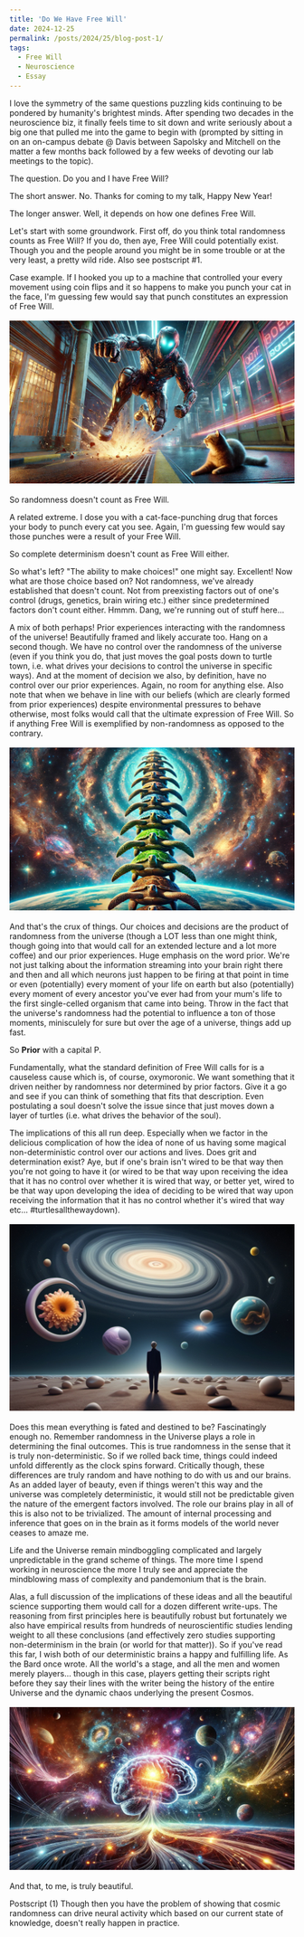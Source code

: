 ```yaml
---
title: 'Do We Have Free Will'
date: 2024-12-25
permalink: /posts/2024/25/blog-post-1/
tags:
  - Free Will
  - Neuroscience
  - Essay
---
```

I love the symmetry of the same questions puzzling kids continuing to be pondered by humanity's brightest minds. After spending two decades in the neuroscience biz, it finally feels time to sit down and write seriously about a big one that pulled me into the game to begin with (prompted by sitting in on an on-campus debate @ Davis between Sapolsky and Mitchell on the matter a few months back followed by a few weeks of devoting our lab meetings to the topic).

The question. Do you and I have Free Will?

The short answer. No. Thanks for coming to my talk, Happy New Year!

The longer answer. Well, it depends on how one defines Free Will. 

Let's start with some groundwork. First off, do you think total randomness counts as Free Will? If you do, then aye, Free Will could potentially exist. Though you and the people around you might be in some trouble or at the very least, a pretty wild ride. Also see postscript #1.

Case example. If I hooked you up to a machine that controlled your every movement using coin flips and it so happens to make you punch your cat in the face, I'm guessing few would say that punch constitutes an expression of Free Will. 
<br/><br/>
<img src='/images/robotpunch.jpg'>
<br/><br/>
So randomness doesn't count as Free Will.

A related extreme. I dose you with a cat-face-punching drug that forces your body to punch every cat you see. Again, I'm guessing few would say those punches were a result of your Free Will.

So complete determinism doesn't count as Free Will either.

So what's left? "The ability to make choices!" one might say. Excellent! Now what are those choice based on? Not randomness, we've already established that doesn't count. Not from preexisting factors out of one's control (drugs, genetics, brain wiring etc.) either since predetermined factors don't count either. Hmmm. Dang, we're running out of stuff here... 

A mix of both perhaps! Prior experiences interacting with the randomness of the universe! Beautifully framed and likely accurate too. Hang on a second though. We have no control over the randomness of the universe (even if you think you do, that just moves the goal posts down to turtle town, i.e. what drives your decisions to control the universe in specific ways). And at the moment of decision we also, by definition, have no control over our prior experiences. Again, no room for anything else. Also note that when we behave in line with our beliefs (which are clearly formed from prior experiences) despite environmental pressures to behave otherwise, most folks would call that the ultimate expression of Free Will. So if anything Free Will is exemplified by non-randomness as opposed to the contrary.
<br/><br/>
<img src='/images/turtles.jpg'>
<br/><br/>
And that's the crux of things. Our choices and decisions are the product of randomness from the universe (though a LOT less than one might think, though going into that would call for an extended lecture and a lot more coffee) and our prior experiences. Huge emphasis on the word prior. We're not just talking about the information streaming into your brain right there and then and all which neurons just happen to be firing at that point in time or even (potentially) every moment of your life on earth but also (potentially) every moment of every ancestor you've ever had from your mum's life to the first single-celled organism that came into being. Throw in the fact that the universe's randomness had the potential to influence a ton of those moments, minisculely for sure but over the age of a universe, things add up fast.

So **Prior** with a capital P. 

Fundamentally, what the standard definition of Free Will calls for is a causeless cause which is, of course, oxymoronic. We want something that it driven neither by randomness nor determined by prior factors. Give it a go and see if you can think of something that fits that description. Even postulating a soul doesn't solve the issue since that just moves down a layer of turtles (i.e. what drives the behavior of the soul).

The implications of this all run deep. Especially when we factor in the delicious complication of how the idea of none of us having some magical non-deterministic control over our actions and lives. Does grit and determination exist? Aye, but if one's brain isn't wired to be that way then you're not going to have it (or wired to be that way upon receiving the idea that it has no control over whether it is wired that way, or better yet, wired to be that way upon developing the idea of deciding to be wired that way upon receiving the information that it has no control whether it's wired that way etc… #turtlesallthewaydown).
<br/><br/>
<img src='/images/universetime.jpg'>
<br/><br/>
Does this mean everything is fated and destined to be? Fascinatingly enough no. Remember randomness in the Universe plays a role in determining the final outcomes. This is true randomness in the sense that it is truly non-deterministic. So if we rolled back time, things could indeed unfold differently as the clock spins forward. Critically though, these differences are truly random and have nothing to do with us and our brains. As an added layer of beauty, even if things weren't this way and the universe was completely deterministic, it would still not be predictable given the nature of the emergent factors involved. The role our brains play in all of this is also not to be trivialized. The amount of internal processing and inference that goes on in the brain as it forms models of the world never ceases to amaze me.

Life and the Universe remain mindboggling complicated and largely unpredictable in the grand scheme of things. The more time I spend working in neuroscience the more I truly see and appreciate the mindblowing mass of complexity and pandemonium that is the brain. 

Alas, a full discussion of the implications of these ideas and all the beautiful science supporting them would call for a dozen different write-ups. The reasoning from first principles here is beautifully robust but fortunately we also have empirical results from hundreds of neuroscientific studies lending weight to all these conclusions (and effectively zero studies supporting non-determinism in the brain (or world for that matter)). So if you've read this far, I wish both of our deterministic brains a happy and fulfilling life. As the Bard once wrote. All the world's a stage, and all the men and women merely players… though in this case, players getting their scripts right before they say their lines with the writer being the history of the entire Universe and the dynamic chaos underlying the present Cosmos.
<br/><br/>
<img src='/images/cosmosbrain.jpg'>
<br/><br/>
And that, to me, is truly beautiful.

Postscript
(1) Though then you have the problem of showing that cosmic randomness can drive neural activity which based on our current state of knowledge, doesn't really happen in practice.

